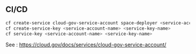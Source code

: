 ## CI/CD

```sh
cf create-service cloud-gov-service-account space-deployer <service-account-name>
cf create-service-key <service-account-name> <service-key-name>
cf service-key <service-account-name> <service-key-name>
```

See : https://cloud.gov/docs/services/cloud-gov-service-account/

